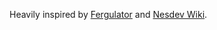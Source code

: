 Heavily inspired by
[Fergulator](https://github.com/scottferg/Fergulator) and
[Nesdev Wiki](http://wiki.nesdev.com/w/index.php/Nesdev_Wiki).
